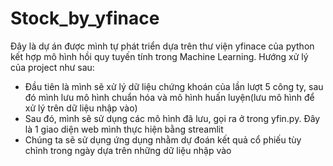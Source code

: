 # Stock_by_yfinace
Đây là dự án được mình tự phát triển dựa trên thư viện yfinace của python kết hợp mô hình hồi quy tuyến tính trong Machine Learning.
Hướng xử lý của project như sau:
- Đầu tiên là mình sẽ xử lý dữ liệu chứng khoán của lần lượt 5 công ty, sau đó mình lưu mô hình chuẩn hóa và mô hình huấn luyện(lưu mô hình để xử lý trên dữ liệu nhập vào)
- Sau đó, mình sẽ sử dụng các mô hình đã lưu, gọi ra ở trong yfin.py. Đây là 1 giao diện web mình thực hiện bằng streamlit
- Chúng ta sẽ sử dụng ứng dụng nhằm dự đoán kết quả cổ phiếu tùy chỉnh trong ngày dựa trên những dữ liệu nhập vào
